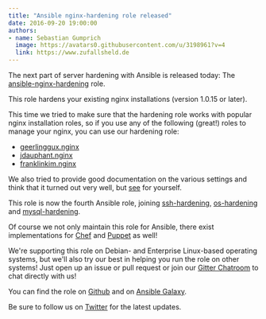 ```yaml
---
title: "Ansible nginx-hardening role released"
date: 2016-09-20 19:00:00
authors:
- name: Sebastian Gumprich
  image: https://avatars0.githubusercontent.com/u/3198961?v=4
  link: https://www.zufallsheld.de
---
```


The next part of server hardening with Ansible is released today: The [ansible-nginx-hardening](https://github.com/dev-sec/ansible-nginx-hardening) role.

This role hardens your existing nginx installations (version 1.0.15 or later).

This time we tried to make sure that the hardening role works with popular nginx installation roles, so if you use any of the following (great!) roles to manage your nginx, you can use our hardening role:

* [geerlinggux.nginx](https://galaxy.ansible.com/geerlingguy/nginx/)
* [jdauphant.nginx](https://galaxy.ansible.com/jdauphant/nginx/)
* [franklinkim.nginx](https://galaxy.ansible.com/franklinkim/nginx/)

We also tried to provide good documentation on the various settings and think that it turned out very well, but [see](https://github.com/dev-sec/ansible-nginx-hardening#nginx-hardening-ansible-role) for yourself.

This role is now the fourth Ansible role, joining [ssh-hardening](https://github.com/dev-sec/ansible-ssh-hardening), [os-hardening](https://github.com/dev-sec/ansible-os-hardening) and [mysql-hardening](https://github.com/dev-sec/ansible-mysql-hardening).

Of course we not only maintain this role for Ansible, there exist implementations for [Chef](https://github.com/dev-sec/chef-nginx-hardening) and [Puppet](https://github.com/dev-sec/puppet-nginx-hardening) as well!

We're supporting this role on Debian- and Enterprise Linux-based operating systems, but we'll also try our best in helping you run the role on other systems! Just open up an issue or pull request or join our [Gitter Chatroom](https://gitter.im/dev-sec/general) to chat directly with us!

You can find the role on [Github](https://github.com/dev-sec/ansible-nginx-hardening/) and on [Ansible Galaxy](https://galaxy.ansible.com/dev-sec/nginx-hardening/).

Be sure to follow us on [Twitter](https://twitter.com/DevSecIO) for the latest updates.
